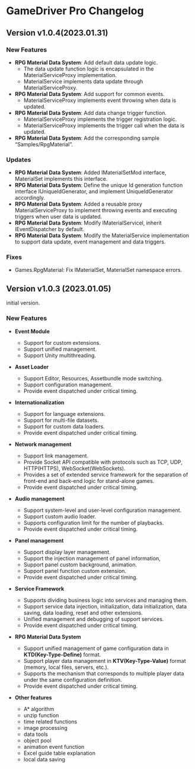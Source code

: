 # GameDriver Pro Changelog

## Version v1.0.4(2023.01.31)

### New Features
+ **RPG Material Data System**: Add default data update logic.
   + The data update function logic is encapsulated in the MaterialServiceProxy implementation.
   + MaterialService implements data update through MaterialServiceProxy.
+ **RPG Material Data System**: Add support for common events.
   + MaterialServiceProxy implements event throwing when data is updated.
+ **RPG Material Data System**: Add data change trigger function.
   + MaterialServiceProxy implements the trigger registration logic.
   + MaterialServiceProxy implements the trigger call when the data is updated.
+ **RPG Material Data System**: Add the corresponding sample “Samples/RpgMaterial”.

### Updates
+ **RPG Material Data System**: Added IMaterialSetMod interface, MaterialSet implements this interface.
+ **RPG Material Data System**: Define the unique Id generation function interface IUniqueIdGenerator, and implement UniqueIdGenerator accordingly.
+ **RPG Material Data System**: Added a reusable proxy MaterialServiceProxy to implement throwing events and executing triggers when user data is updated.
+ **RPG Material Data System**: Modify IMaterialServicel, inherit IEventDispatcher by default.
+ **RPG Material Data System**: Modify the MaterialService implementation to support data update, event management and data triggers.

### Fixes
+ Games.RpgMaterial: Fix IMaterialSet, MaterialSet namespace errors.  

## Version v1.0.3 (2023.01.05)
initial version.  

### New Features
+ **Event Module**
  + Support for custom extensions.
  + Support unified management.
  + Support Unity multithreading.

+ **Asset Loader**
  + Support Editor, Resources, Assetbundle mode switching.
  + Support configuration management.
  + Provide event dispatched under critical timing.

+ **Internationalization**
  + Support for language extensions.
  + Support for multi-file datasets.
  + Support for custom data loaders.
  + Provide event dispatched under critical timing.

+ **Network management**
  + Support link management.
  + Provide Socket API compatible with protocols such as TCP, UDP, HTTP(HTTPS), WebSocket(WebSockets).
  + Provides a set of extended service framework for the separation of front-end and back-end logic for stand-alone games.
  + Provide event dispatched under critical timing.

+ **Audio management**
  + Support system-level and user-level configuration management.
  + Support custom audio loader.
  + Supports configuration limit for the number of playbacks.
  + Provide event dispatched under critical timing.

+ **Panel management**
  + Support display layer management.
  + Support the injection management of panel information,
  + Support panel custom background, animation.
  + Support panel function custom extension.
  + Provide event dispatched under critical timing.

+ **Service Framework**
  + Supports dividing business logic into services and managing them.
  + Support service data injection, initialization, data initialization, data saving, data loading, reset and other extensions.
  + Unified management and debugging of support services.
  + Provide event dispatched under critical timing.

+ **RPG Material Data System**
  + Support unified management of game configuration data in **KTD(Key-Type-Define)** format.
  + Support player data management in **KTV(Key-Type-Value)** format (memory, local files, servers, etc.).
  + Supports the mechanism that corresponds to multiple player data under the same configuration definition.
  + Provide event dispatched under critical timing.

+ **Other features**
  + A\* algorithm
  + unzip function
  + time related functions
  + image processing
  + data tools
  + object pool
  + animation event function
  + Excel guide table explanation
  + local data saving